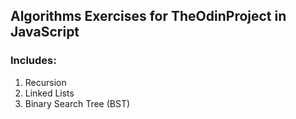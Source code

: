 ## Algorithms Exercises for TheOdinProject in JavaScript

### Includes:

1. Recursion
2. Linked Lists
3. Binary Search Tree (BST)
